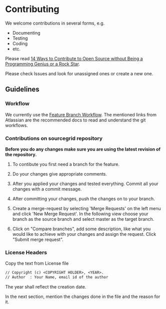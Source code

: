 # Contributing

We welcome contributions in several forms, e.g.

*   Documenting
*   Testing
*   Coding
*   etc.

Please read [14 Ways to Contribute to Open Source without Being a Programming Genius or a Rock Star](http://blog.smartbear.com/programming/14-ways-to-contribute-to-open-source-without-being-a-programming-genius-or-a-rock-star/).

Please check Issues and look for unassigned ones or create a new one.


## Guidelines

### Workflow

We currently use the [Feature Branch Workflow](https://www.atlassian.com/git/tutorials/comparing-workflows/feature-branch-workflow).
The mentioned links from Atlassian are the recommended docs to read and understand the git workflows.


### Contributions on sourcegrid repository

**Before you do any changes make sure you are using the latest revision of the repository.**
1. To contibute you first need a branch for the feature.

2. Do your changes give appropriate comments.

3. After you applied your changes and tested everything. Commit all your changes with a commit message.

4. After committing your changes, push the changes on to your branch.

5. Create a merge-request by selecting 'Merge Requests' on the left menu and click 'New Merge Request'. In the following view choose your branch as the source branch and select master as the target branch.
6. Click on "Compare branches", add some description, like what you would like to achieve with your changes and assign the request.
Click "Submit merge request".



### License Headers

Copy the text from License file

```txt
// Copyright (c) <COPYRIGHT HOLDER>, <YEAR>.
// Author  : Your Name, email id of the author
```

The year shall reflect the creation date.

In the next section, mention the changes done in the file and the reason for it.
